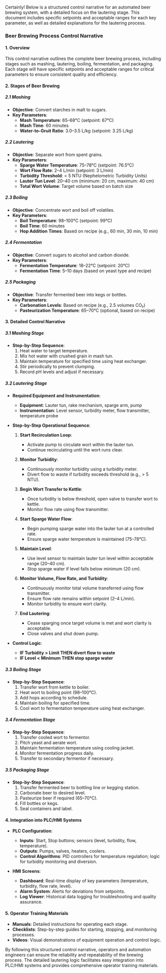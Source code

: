 Certainly! Below is a structured control narrative for an automated beer brewing system, with a detailed focus on the lautering stage. This document includes specific setpoints and acceptable ranges for each key parameter, as well as detailed explanations for the lautering process.

### Beer Brewing Process Control Narrative

#### 1. Overview
This control narrative outlines the complete beer brewing process, including stages such as mashing, lautering, boiling, fermentation, and packaging. Each stage will have specific setpoints and acceptable ranges for critical parameters to ensure consistent quality and efficiency.

#### 2. Stages of Beer Brewing

##### 2.1 Mashing
- **Objective**: Convert starches in malt to sugars.
- **Key Parameters**:
  - **Mash Temperature**: 65–68°C (setpoint: 67°C)
  - **Mash Time**: 60 minutes
  - **Water-to-Gruit Ratio**: 3.0–3.5 L/kg (setpoint: 3.25 L/kg)

##### 2.2 Lautering
- **Objective**: Separate wort from spent grains.
- **Key Parameters**:
  - **Sparge Water Temperature**: 75–78°C (setpoint: 76.5°C)
  - **Wort Flow Rate**: 2–4 L/min (setpoint: 3 L/min)
  - **Turbidity Threshold**: < 5 NTU (Nephelometric Turbidity Units)
  - **Lauter Tun Level**: 20–40 cm (minimum: 20 cm, maximum: 40 cm)
  - **Total Wort Volume**: Target volume based on batch size

##### 2.3 Boiling
- **Objective**: Concentrate wort and boil off volatiles.
- **Key Parameters**:
  - **Boil Temperature**: 98–100°C (setpoint: 99°C)
  - **Boil Time**: 60 minutes
  - **Hop Addition Times**: Based on recipe (e.g., 60 min, 30 min, 10 min)

##### 2.4 Fermentation
- **Objective**: Convert sugars to alcohol and carbon dioxide.
- **Key Parameters**:
  - **Fermentation Temperature**: 18–22°C (setpoint: 20°C)
  - **Fermentation Time**: 5–10 days (based on yeast type and recipe)

##### 2.5 Packaging
- **Objective**: Transfer fermented beer into kegs or bottles.
- **Key Parameters**:
  - **Carbonation Levels**: Based on recipe (e.g., 2.5 volumes CO₂)
  - **Pasteurization Temperature**: 65–70°C (optional, based on recipe)

#### 3. Detailed Control Narrative

##### 3.1 Mashing Stage
- **Step-by-Step Sequence**:
  1. Heat water to target temperature.
  2. Mix hot water with crushed grain in mash tun.
  3. Maintain temperature for specified time using heat exchanger.
  4. Stir periodically to prevent clumping.
  5. Record pH levels and adjust if necessary.

##### 3.2 Lautering Stage
- **Required Equipment and Instrumentation**:
  - **Equipment**: Lauter tun, rake mechanism, sparge arm, pump
  - **Instrumentation**: Level sensor, turbidity meter, flow transmitter, temperature probe

- **Step-by-Step Operational Sequence**:
  1. **Start Recirculation Loop**:
     - Activate pump to circulate wort within the lauter tun.
     - Continue recirculating until the wort runs clear.
  
  2. **Monitor Turbidity**:
     - Continuously monitor turbidity using a turbidity meter.
     - Divert flow to waste if turbidity exceeds threshold (e.g., > 5 NTU).
  
  3. **Begin Wort Transfer to Kettle**:
     - Once turbidity is below threshold, open valve to transfer wort to kettle.
     - Monitor flow rate using flow transmitter.
  
  4. **Start Sparge Water Flow**:
     - Begin pumping sparge water into the lauter tun at a controlled rate.
     - Ensure sparge water temperature is maintained (75–78°C).
  
  5. **Maintain Level**:
     - Use level sensor to maintain lauter tun level within acceptable range (20–40 cm).
     - Stop sparge water if level falls below minimum (20 cm).
  
  6. **Monitor Volume, Flow Rate, and Turbidity**:
     - Continuously monitor total volume transferred using flow transmitter.
     - Ensure flow rate remains within setpoint (2–4 L/min).
     - Monitor turbidity to ensure wort clarity.
  
  7. **End Lautering**:
     - Cease sparging once target volume is met and wort clarity is acceptable.
     - Close valves and shut down pump.

- **Control Logic**:
  - **IF Turbidity > Limit THEN divert flow to waste**
  - **IF Level < Minimum THEN stop sparge water**

##### 3.3 Boiling Stage
- **Step-by-Step Sequence**:
  1. Transfer wort from kettle to boiler.
  2. Heat wort to boiling point (98–100°C).
  3. Add hops according to schedule.
  4. Maintain boiling for specified time.
  5. Cool wort to fermentation temperature using heat exchanger.

##### 3.4 Fermentation Stage
- **Step-by-Step Sequence**:
  1. Transfer cooled wort to fermentor.
  2. Pitch yeast and aerate wort.
  3. Maintain fermentation temperature using cooling jacket.
  4. Monitor fermentation progress daily.
  5. Transfer to secondary fermentor if necessary.

##### 3.5 Packaging Stage
- **Step-by-Step Sequence**:
  1. Transfer fermented beer to bottling line or kegging station.
  2. Carbonate beer to desired level.
  3. Pasteurize beer if required (65–70°C).
  4. Fill bottles or kegs.
  5. Seal containers and label.

#### 4. Integration into PLC/HMI Systems
- **PLC Configuration**:
  - **Inputs**: Start, Stop buttons; sensors (level, turbidity, flow, temperature).
  - **Outputs**: Pumps, valves, heaters, coolers.
  - **Control Algorithms**: PID controllers for temperature regulation; logic for turbidity monitoring and diversion.

- **HMI Screens**:
  - **Dashboard**: Real-time display of key parameters (temperature, turbidity, flow rate, level).
  - **Alarm System**: Alerts for deviations from setpoints.
  - **Log Viewer**: Historical data logging for troubleshooting and quality assurance.

#### 5. Operator Training Materials
- **Manuals**: Detailed instructions for operating each stage.
- **Checklists**: Step-by-step guides for starting, stopping, and monitoring processes.
- **Videos**: Visual demonstrations of equipment operation and control logic.

By following this structured control narrative, operators and automation engineers can ensure the reliability and repeatability of the brewing process. The detailed lautering logic facilitates easy integration into PLC/HMI systems and provides comprehensive operator training materials.
